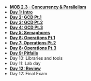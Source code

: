 - **[MOB 2.3 - Concurrency & Parallelism](README.md)**
- **[Day 1: Intro](Lessons/01-Intro-Concurrency-&-Parallelism/Lesson1.md)**
- **[Day 2: GCD Pt.1](Lessons/02-Grand-Central_Dispatch-Pt1/Lesson2.md)**
- **[Day 3: GCD Pt.2](Lessons/03-Grand-Central_Dispatch-Pt2/Lesson3.md)**
- **[Day 4: GCD Pt.3](Lessons/04-Grand-Central_Dispatch-Pt3/Lesson4.md)**
- **[Day 5: Semaphores](Lessons/05-Semaphores/Lesson5.md)**
- **[Day 6: Operations Pt.1](Lessons/06-Operations-Pt1/Lesson6.md)**
- **[Day 7: Operations Pt.2](Lessons/07-Operations-Pt2/Lesson7.md)**
- **[Day 8: Operations Pt.3](Lessons/08-Operations-Pt3/Lesson8.md)**
- **[Day 9: Pitfalls ](Lessons/09-Pitfalls-Challenges/Lesson9.md)**
- Day 10: Libraries and tools
- Day 11: Lab day
- **[Day 12: Review](Lessons/10-Course-Review-and-Workshop/Lesson10.md)**
- Day 12: Final Exam
